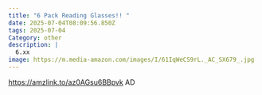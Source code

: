 ```yaml
---
title: "6 Pack Reading Glasses!! "
date: 2025-07-04T08:09:56.850Z
tags: 2025-07-04
Category: other
description: |
  6.xx
image: https://m.media-amazon.com/images/I/61IqWeCS9rL._AC_SX679_.jpg
---
```

https://amzlink.to/az0AGsu6BBpvk
AD